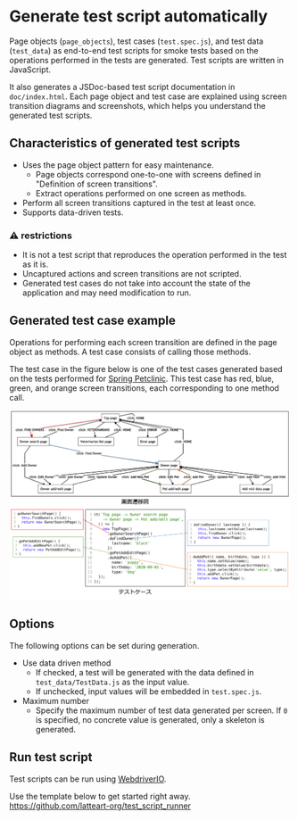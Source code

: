 # Generate test script automatically

Page objects (`page_objects`), test cases (`test.spec.js`), and test data (`test_data`) as end-to-end test scripts for smoke tests based on the operations performed in the tests are generated.
Test scripts are written in JavaScript.

It also generates a JSDoc-based test script documentation in `doc/index.html`.
Each page object and test case are explained using screen transition diagrams and screenshots, which helps you understand the generated test scripts.

## Characteristics of generated test scripts

- Uses the page object pattern for easy maintenance.
   - Page objects correspond one-to-one with screens defined in "Definition of screen transitions".
   - Extract operations performed on one screen as methods.
- Perform all screen transitions captured in the test at least once.
- Supports data-driven tests.

### :warning: restrictions

- It is not a test script that reproduces the operation performed in the test as it is.
- Uncaptured actions and screen transitions are not scripted.
- Generated test cases do not take into account the state of the application and may need modification to run.

## Generated test case example

Operations for performing each screen transition are defined in the page object as methods.
A test case consists of calling those methods.

The test case in the figure below is one of the test cases generated based on the tests performed for [Spring Petclinic](https://projects.spring.io/spring-petclinic/).
This test case has red, blue, green, and orange screen transitions, each corresponding to one method call.

![テストケース](images/test-case.png)

## Options

The following options can be set during generation.

- Use data driven method
   - If checked, a test will be generated with the data defined in `test_data/TestData.js` as the input value.
   - If unchecked, input values will be embedded in `test.spec.js`.
- Maximum number
   - Specify the maximum number of test data generated per screen. If `0` is specified, no concrete value is generated, only a skeleton is generated.

## Run test script
Test scripts can be run using [WebdriverIO](https://webdriver.io/).

Use the template below to get started right away.
https://github.com/latteart-org/test_script_runner
